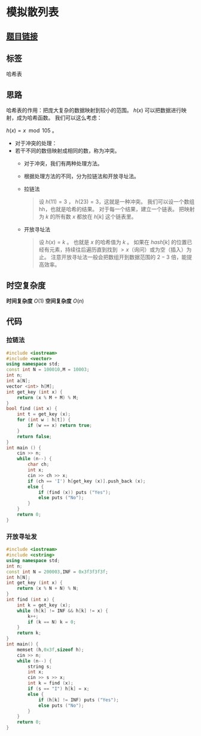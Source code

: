 # 模拟散列表
## [题目链接](https://www.acwing.com/problem/content/description/842/)
## 标签
哈希表
## 思路
哈希表的作用：把庞大复杂的数据映射到较小的范围。
$h(x)$ 可以把数据进行映射，成为哈希函数。
我们可以这么考虑：

$h(x)=x \mod 105$ 。

* 对于冲突的处理：
* 若干不同的数倍映射成相同的数，称为冲突。
    * 对于冲突，我们有两种处理方法。
    * 根据处理方法的不同，分为拉链法和开放寻址法。
    * 拉链法
    
        > 设 $h(11)=3$ ， $h(23)=3$，这就是一种冲突。
        > 我们可以设一个数组hh，也就是哈希的结果。
        > 对于每一个结果，建立一个链表。
        > 把映射为 $k$ 的所有数 $x$ 都放在 $h[k]$ 这个链表里。

    * 开放寻址法
    
        > 设 $h(x)=k$ 。
        > 也就是 $x$ 的哈希值为 $k$ 。
        > 如果在 $hash[k]$ 的位置已经有元素，持续往后遍历直到找到 $>x$（询问）或为空（插入）为止。
        > 注意开放寻址法一般会把数组开到数据范围的 $2-3$ 倍，能提高效率。
    
    
        
## 时空复杂度
**时间复杂度** $O(1)$
**空间复杂度** $O(n)$
## 代码
### 拉链法
```cpp
#include <iostream>
#include <vector>
using namespace std;
const int N = 100010,M = 10003;
int n;
int a[N];
vector <int> h[M];
int get_key (int x) {
    return (x % M + M) % M;
}
bool find (int x) {
    int t = get_key (x);
    for (int w : h[t]) {
        if (w == x) return true;
    }
    return false;
}
int main () {
    cin >> n;
    while (n--) {
        char ch;
        int x;
        cin >> ch >> x;
        if (ch == 'I') h[get_key (x)].push_back (x);
        else {
            if (find (x)) puts ("Yes");
            else puts ("No");
        }
    }
    return 0;
}
```
### 开放寻址发
```cpp
#include <iostream>
#include <cstring>
using namespace std;
int n;
const int N = 200003,INF = 0x3f3f3f3f;
int h[N];
int get_key (int x) {
    return (x % N + N) % N;
}
int find (int x) {
    int k = get_key (x);
    while (h[k] != INF && h[k] != x) {
        k++;
        if (k == N) k = 0;
    }
    return k;
}
int main() {
    memset (h,0x3f,sizeof h);
    cin >> n;
    while (n--) {
        string s;
        int x;
        cin >> s >> x;
        int k = find (x);
        if (s == "I") h[k] = x;
        else {
            if (h[k] != INF) puts ("Yes");
            else puts ("No");
        }
    }
    return 0;
}
```